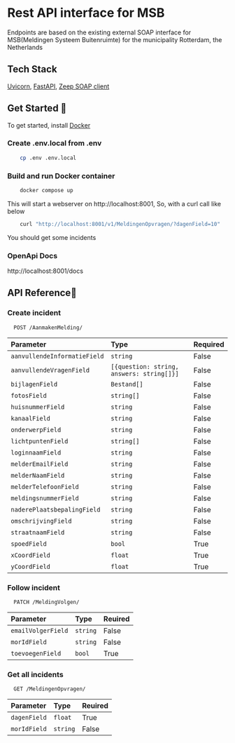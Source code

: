 
# Rest API interface for MSB
Endpoints are based on the existing external SOAP interface for MSB(Meldingen Systeem Buitenruimte) for the municipality Rotterdam, the Netherlands


## Tech Stack
[Uvicorn](https://www.uvicorn.org/), [FastAPI](https://fastapi.tiangolo.com/), [Zeep SOAP client](https://docs.python-zeep.org/en/master/index.html)

## Get Started 🚀
To get started, install [Docker](https://www.docker.com/)

### Create .env.local from .env
~~~bash
    cp .env .env.local
~~~


### Build and run Docker container
~~~bash
    docker compose up
~~~

This will start a webserver on http://localhost:8001,
So, with a curl call like below
~~~bash
    curl "http://localhost:8001/v1/MeldingenOpvragen/?dagenField=10"
~~~
You should get some incidents

### OpenApi Docs
http://localhost:8001/docs

## API Reference📝

### Create incident

```http
  POST /AanmakenMelding/
```
| Parameter | Type     | Required    |
| :--------------------------- | :------- | :------- |
| `aanvullendeInformatieField` | `string` | False
| `aanvullendeVragenField` | `[{question: string, answers: string[]}]` | False
| `bijlagenField` | `Bestand[]` |  False
| `fotosField` | `string[]` | False
| `huisnummerField` | `string` | False
| `kanaalField` | `string` | False
| `onderwerpField` | `string` | False
| `lichtpuntenField` | `string[]` | False
| `loginnaamField` | `string` | False
| `melderEmailField` | `string` | False
| `melderNaamField` | `string` | False
| `melderTelefoonField` | `string` | False
| `meldingsnummerField` | `string` | False
| `naderePlaatsbepalingField` | `string` | False
| `omschrijvingField` | `string` | False
| `straatnaamField` | `string` | False
| `spoedField` | `bool` | True
| `xCoordField` | `float` | True
| `yCoordField` | `float` | True

### Follow incident

```http
  PATCH /MeldingVolgen/
```
| Parameter | Type     | Reuired    |
| :--------------------------- | :------- | :------- |
| `emailVolgerField` | `string` | False
| `morIdField` | `string` |  False
| `toevoegenField` | `bool` | True

### Get all incidents

```http
  GET /MeldingenOpvragen/
```
| Parameter | Type     | Reuired    |
| :--------------------------- | :------- | :------- |
| `dagenField` | `float` | True
| `morIdField` | `string` |  False

